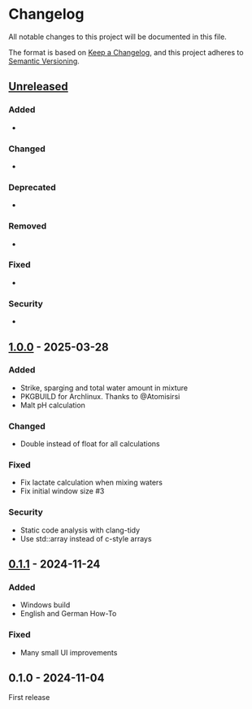 # Changelog

All notable changes to this project will be documented in this file.

The format is based on [Keep a Changelog](https://keepachangelog.com/en/1.1.0/),
and this project adheres to [Semantic Versioning](https://semver.org/spec/v2.0.0.html).

## [Unreleased]

[unreleased]: https://github.com/jo-hannes/Aqua-mixtura/compare/v1.0.0...HEAD

### Added
* 

### Changed
* 

### Deprecated
* 

### Removed
* 

### Fixed
* 

### Security
* 

## [1.0.0] - 2025-03-28

[1.0.0]: https://github.com/jo-hannes/Aqua-mixtura/compare/v0.1.1...v1.0.0

### Added
* Strike, sparging and total water amount in mixture
* PKGBUILD for Archlinux. Thanks to @Atomisirsi
* Malt pH calculation

### Changed
* Double instead of float for all calculations

### Fixed
* Fix lactate calculation when mixing waters
* Fix initial window size #3

### Security
* Static code analysis with clang-tidy
* Use std::array instead of c-style arrays


## [0.1.1] - 2024-11-24

[0.1.1]: https://github.com/jo-hannes/Aqua-mixtura/compare/v0.1.0...v0.1.1

### Added
* Windows build
* English and German How-To

### Fixed
* Many small UI improvements


## 0.1.0 - 2024-11-04

First release
